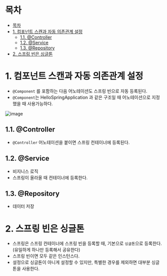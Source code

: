 # 목차
- [목차](#목차)
- [1. 컴포넌트 스캔과 자동 의존관계 설정](#1-컴포넌트-스캔과-자동-의존관계-설정)
  - [1.1. @Controller](#11-controller)
  - [1.2. @Service](#12-service)
  - [1.3. @Repository](#13-repository)
- [2.  스프링 빈은 싱글톤](#2--스프링-빈은-싱글톤)

# 1. 컴포넌트 스캔과 자동 의존관계 설정
- `@Component` 를 포함하는 다음 어노테이션도 스프링 빈으로 자동 등록된다.
- `@Component`는 HelloSpringApplication 과 같은 구조일 때 어노테이션으로 지정했을 때 사용가능하다.

![image](https://user-images.githubusercontent.com/83202193/144256193-f91c0c3d-d38e-4e69-8402-8adf8503661a.png)

## 1.1. @Controller
- `@Controller` 어노테이션을 붙이면 스프링 컨테이너에 등록된다.

## 1.2. @Service
- 비지니스 로직
- 스프링이 올라올 때 컨테이너에 등록한다.

## 1.3. @Repository
- 데이터 저장

# 2.  스프링 빈은 싱글톤
- 스프링은 스프링 컨테이너에 스프링 빈을 등록할 때, 기본으로 `싱글톤`으로 등록한다. (유일하게 하나만
등록해서 공유한다) 
- 스프링 빈이면 모두 같은 인스턴스다. 
- 설정으로 싱글톤이 아니게 설정할 수 있지만, 특별한 경우를 제외하면 대부분 싱글톤을 사용한다.